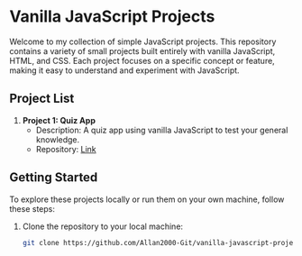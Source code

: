 # Vanilla JavaScript Projects

Welcome to my collection of simple JavaScript projects. This repository contains a variety of small projects built entirely with vanilla JavaScript, HTML, and CSS. Each project focuses on a specific concept or feature, making it easy to understand and experiment with JavaScript.

## Project List

1. **Project 1: Quiz App**
   - Description: A quiz app using vanilla JavaScript to test your general knowledge.
   - Repository: [Link]([https://github.com/Allan2000-Git/vanilla-javascript-projects/tree/main/quizz-app])

## Getting Started

To explore these projects locally or run them on your own machine, follow these steps:

1. Clone the repository to your local machine:

   ```bash
   git clone https://github.com/Allan2000-Git/vanilla-javascript-projects
